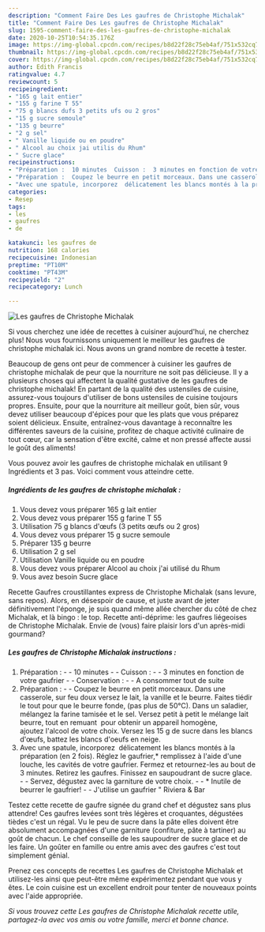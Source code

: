 ```yaml
---
description: "Comment Faire Des Les gaufres de Christophe Michalak"
title: "Comment Faire Des Les gaufres de Christophe Michalak"
slug: 1595-comment-faire-des-les-gaufres-de-christophe-michalak
date: 2020-10-25T10:54:35.176Z
image: https://img-global.cpcdn.com/recipes/b8d22f28c75eb4af/751x532cq70/les-gaufres-de-christophe-michalak-photo-principale-de-la-recette.jpg
thumbnail: https://img-global.cpcdn.com/recipes/b8d22f28c75eb4af/751x532cq70/les-gaufres-de-christophe-michalak-photo-principale-de-la-recette.jpg
cover: https://img-global.cpcdn.com/recipes/b8d22f28c75eb4af/751x532cq70/les-gaufres-de-christophe-michalak-photo-principale-de-la-recette.jpg
author: Edith Francis
ratingvalue: 4.7
reviewcount: 5
recipeingredient:
- "165 g lait entier"
- "155 g farine T 55"
- "75 g blancs dufs 3 petits ufs ou 2 gros"
- "15 g sucre semoule"
- "135 g beurre"
- "2 g sel"
- " Vanille liquide ou en poudre"
- " Alcool au choix jai utilis du Rhum"
- " Sucre glace"
recipeinstructions:
- "Préparation :  10 minutes  Cuisson :  3 minutes en fonction de votre gaufrier  Conservation :  A consommer tout de suite"
- "Préparation :  Coupez le beurre en petit morceaux. Dans une casserole, sur feu doux versez le lait, la vanille et le beurre. Faites tiédir le tout pour que le beurre fonde, (pas plus de 50°C). Dans un saladier, mélangez la farine tamisée et le sel. Versez petit à petit le mélange lait beurre, tout en remuant  pour obtenir un appareil homogène, ajoutez l&#39;alcool de votre choix. Versez les 15 g de sucre dans les blancs d&#39;œufs, battez les blancs d&#39;oeufs en neige."
- "Avec une spatule, incorporez  délicatement les blancs montés à la préparation (en 2 fois). Réglez le gaufrier,* remplissez à l&#39;aide d&#39;une louche, les cavités de votre gaufrier. Fermez et retournez-les au bout de 3 minutes. Retirez les gaufres. Finissez en saupoudrant de sucre glace.  Servez, dégustez avec la garniture de votre choix.  * Inutile de beurrer le gaufrier!  J&#39;utilise un gaufrier &#34; Riviera &amp; Bar"
categories:
- Resep
tags:
- les
- gaufres
- de

katakunci: les gaufres de 
nutrition: 168 calories
recipecuisine: Indonesian
preptime: "PT10M"
cooktime: "PT43M"
recipeyield: "2"
recipecategory: Lunch

---
```



![Les gaufres de Christophe Michalak](https://img-global.cpcdn.com/recipes/b8d22f28c75eb4af/751x532cq70/les-gaufres-de-christophe-michalak-photo-principale-de-la-recette.jpg)

Si vous cherchez une idée de recettes à cuisiner aujourd'hui, ne cherchez plus! Nous vous fournissons uniquement le meilleur les gaufres de christophe michalak ici. Nous avons un grand nombre de recette à tester.

Beaucoup de gens ont peur de commencer à cuisiner les gaufres de christophe michalak de peur que la nourriture ne soit pas délicieuse. Il y a plusieurs choses qui affectent la qualité gustative de les gaufres de christophe michalak! En partant de la qualité des ustensiles de cuisine, assurez-vous toujours d'utiliser de bons ustensiles de cuisine toujours propres. Ensuite, pour que la nourriture ait meilleur goût, bien sûr, vous devez utiliser beaucoup d'épices pour que les plats que vous préparez soient délicieux. Ensuite, entraînez-vous davantage à reconnaître les différentes saveurs de la cuisine, profitez de chaque activité culinaire de tout cœur, car la sensation d'être excité, calme et non pressé affecte aussi le goût des aliments!

<!--inarticleads1-->

Vous pouvez avoir les gaufres de christophe michalak en utilisant 9 Ingrédients et 3 pas. Voici comment vous atteindre cette.

##### Ingrédients de les gaufres de christophe michalak :

1. Vous devez vous préparer 165 g lait entier
1. Vous devez vous préparer 155 g farine T 55
1. Utilisation 75 g blancs d&#39;œufs (3 petits œufs ou 2 gros)
1. Vous devez vous préparer 15 g sucre semoule
1. Préparer 135 g beurre
1. Utilisation 2 g sel
1. Utilisation  Vanille liquide ou en poudre
1. Vous devez vous préparer  Alcool au choix j&#39;ai utilisé du Rhum
1. Vous avez besoin  Sucre glace


Recette Gaufres croustillantes express de Christophe Michalak (sans levure, sans repos). Alors, en désespoir de cause, et juste avant de jeter définitivement l&#39;éponge, je suis quand même allée chercher du côté de chez Michalak, et là bingo : le top. Recette anti-déprime: les gaufres liégeoises de Christophe Michalak. Envie de (vous) faire plaisir lors d&#39;un après-midi gourmand? 

<!--inarticleads2-->

##### Les gaufres de Christophe Michalak instructions :

1. Préparation : -  - 10 minutes -  - Cuisson : -  - 3 minutes en fonction de votre gaufrier -  - Conservation : -  - A consommer tout de suite
1. Préparation : -  - Coupez le beurre en petit morceaux. Dans une casserole, sur feu doux versez le lait, la vanille et le beurre. Faites tiédir le tout pour que le beurre fonde, (pas plus de 50°C). Dans un saladier, mélangez la farine tamisée et le sel. Versez petit à petit le mélange lait beurre, tout en remuant  pour obtenir un appareil homogène, ajoutez l&#39;alcool de votre choix. Versez les 15 g de sucre dans les blancs d&#39;œufs, battez les blancs d&#39;oeufs en neige.
1. Avec une spatule, incorporez  délicatement les blancs montés à la préparation (en 2 fois). Réglez le gaufrier,* remplissez à l&#39;aide d&#39;une louche, les cavités de votre gaufrier. Fermez et retournez-les au bout de 3 minutes. Retirez les gaufres. Finissez en saupoudrant de sucre glace. -  - Servez, dégustez avec la garniture de votre choix. -  - * Inutile de beurrer le gaufrier! -  - J&#39;utilise un gaufrier &#34; Riviera &amp; Bar


Testez cette recette de gaufre signée du grand chef et dégustez sans plus attendre! Ces gaufres levées sont très légères et croquantes, dégustées tièdes c&#39;est un régal. Vu le peu de sucre dans la pâte elles doivent être absolument accompagnées d&#39;une garniture (confiture, pâte à tartiner) au goût de chacun. Le chef conseille de les saupoudrer de sucre glace et de les faire. Un goûter en famille ou entre amis avec des gaufres c&#39;est tout simplement génial. 

<!--inarticleads1-->

<p>
Prenez ces concepts de recettes Les gaufres de Christophe Michalak et utilisez-les ainsi que peut-être même expérimentez pendant que vous y êtes. Le coin cuisine est un excellent endroit pour tenter de nouveaux points avec l'aide appropriée.
</p>

<p>
<i>Si vous trouvez cette Les gaufres de Christophe Michalak recette utile, partagez-la avec vos amis ou votre famille, merci et bonne chance.</i>
</p>
